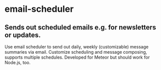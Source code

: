 email-scheduler
===============

Sends out scheduled emails e.g. for newsletters or updates.
-----------------------------------------------------------

Use email scheduler to send out daily, weekly (customizable) message summaries via email. Customize scheduling and message composing, supports multiple schedules. Developed for Meteor but should work for Node.js, too.

